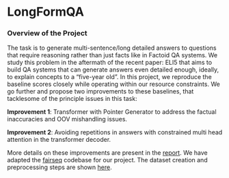 # LongFormQA

### Overview of the Project

The task is to generate multi-sentence/long detailed answers to questions that require reasoning rather than just facts like in Factoid QA systems. We study this problem in the aftermath of the recent paper:  ELI5 that aims to build QA systems that can generate answers even detailed enough, ideally, to explain concepts to a “five-year old”. In this project, we reproduce the baseline scores closely while operating within our resource constraints.  We go further and propose two improvements to these baselines, that tacklesome of the principle issues in this task:

**Improvement 1**: Transformer with Pointer Generator to address the factual inaccuracies and OOV mishandling issues.

**Improvement 2**: Avoiding repetitions in answers with constrained multi head attention in the transformer decoder.


More details on these improvements are present in the [report](). We have adapted the 
[fairseq](https://github.com/pytorch/fairseq) codebase for our project. The dataset creation and preprocessing steps are shown [here](https://github.com/facebookresearch/ELI5). 









